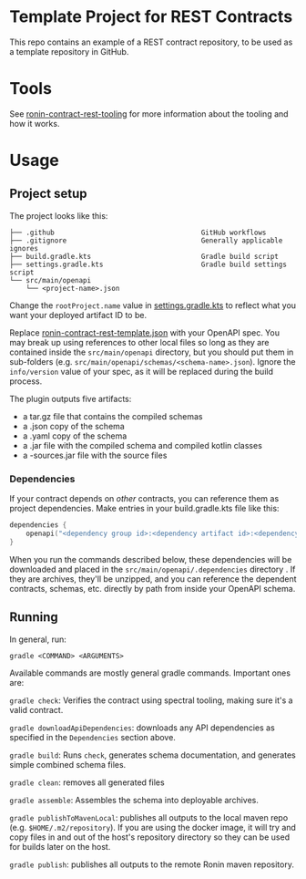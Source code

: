 # Template Project for REST Contracts

This repo contains an example of a REST contract repository, to be used as a template repository in GitHub.

# Tools

See [ronin-contract-rest-tooling](https://github.com/projectronin/ronin-gradle/blob/main/gradle-plugins/ronin-contract-openapi-plugin) for more information about the tooling and how it works.

# Usage

## Project setup

The project looks like this:

```
├── .github                                    GitHub workflows
├── .gitignore                                 Generally applicable ignores
├── build.gradle.kts                           Gradle build script
├── settings.gradle.kts                        Gradle build settings script
└── src/main/openapi
    └── <project-name>.json
```

Change the `rootProject.name` value in [settings.gradle.kts](settings.gradle.kts) to reflect what you want your deployed artifact ID to be.

Replace [ronin-contract-rest-template.json](src/main/openapi/ronin-contract-rest-template.json) with your OpenAPI spec.  You may break up using references to other local files so long as they are
contained inside the `src/main/openapi` directory, but you should put them in sub-folders (e.g. `src/main/openapi/schemas/<schema-name>.json`).  Ignore the `info/version` value of your spec, as it
will be replaced during the build process.

The plugin outputs five artifacts:
- a tar.gz file that contains the compiled schemas
- a .json copy of the schema
- a .yaml copy of the schema
- a .jar file with the compiled schema and compiled kotlin classes
- a -sources.jar file with the source files

### Dependencies

If your contract depends on _other_ contracts, you can reference them as project dependencies.  Make entries in your build.gradle.kts file like this:

```kotlin
dependencies {
    openapi("<dependency group id>:<dependency artifact id>:<dependency version>")
}
```

When you run the commands described below, these dependencies will be downloaded and placed in the `src/main/openapi/.dependencies` directory .  If they
are archives, they'll be unzipped, and you can reference the dependent contracts, schemas, etc. directly by path from inside your OpenAPI schema.

## Running

In general, run:

`gradle <COMMAND> <ARGUMENTS>`

Available commands are mostly general gradle commands.  Important ones are:

`gradle check`: Verifies the contract using spectral tooling, making sure it's a valid contract.

`gradle downloadApiDependencies`: downloads any API dependencies as specified in the `Dependencies` section above.

`gradle build`: Runs `check`, generates schema documentation, and generates simple combined schema files.

`gradle clean`: removes all generated files

`gradle assemble`: Assembles the schema into deployable archives.

`gradle publishToMavenLocal`: publishes all outputs to the local maven repo (e.g. `$HOME/.m2/repository`).  If you are using the docker image, it will try and
copy files in and out of the host's repository directory so they can be used for builds later on the host.

`gradle publish`: publishes all outputs to the remote Ronin maven repository.
